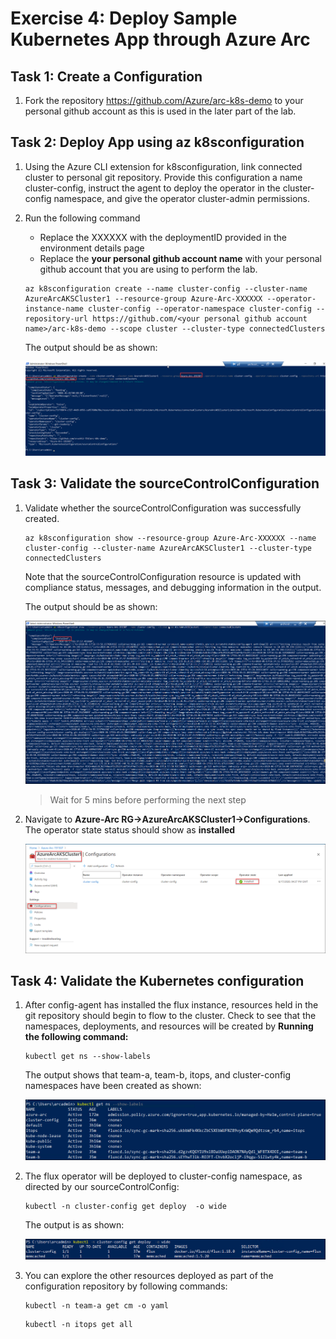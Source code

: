# Exercise 4: Deploy Sample Kubernetes App through Azure Arc

## Task 1: Create a Configuration

1. Fork the repository https://github.com/Azure/arc-k8s-demo to your personal github account as this is used in the later part of the lab.

## Task 2: Deploy App using az k8sconfiguration

1. Using the Azure CLI extension for k8sconfiguration, link connected cluster to personal git repository. Provide this configuration a name cluster-config, instruct the agent to deploy the operator in the cluster-config namespace, and give the operator cluster-admin permissions. 

2. Run the following command
   - Replace the XXXXXX with the deploymentID provided in the environment details page
   - Replace the **your personal github account name** with your personal github account that you are using to perform the lab.

   ```
   az k8sconfiguration create --name cluster-config --cluster-name AzureArcAKSCluster1 --resource-group Azure-Arc-XXXXXX --operator-instance-name cluster-config --operator-namespace cluster-config --repository-url https://github.com/<your personal github account name>/arc-k8s-demo --scope cluster --cluster-type connectedClusters
   ```
   The output should be as shown:

   ![](./images/azure-arc-08.png) 

## Task 3: Validate the sourceControlConfiguration

1. Validate whether the sourceControlConfiguration was successfully created.

   ```
   az k8sconfiguration show --resource-group Azure-Arc-XXXXXX --name cluster-config --cluster-name AzureArcAKSCluster1 --cluster-type connectedClusters
   ```
   Note that the sourceControlConfiguration resource is updated with compliance status, messages, and debugging information in the output.

   The output should be as shown:

   ![](./images/azure-arc-09.png) 
  
   >Wait for 5 mins before performing the next step
  
2. Navigate to **Azure-Arc RG->AzureArcAKSCluster1->Configurations**. The operator state status should show as **installed**

   ![](./images/azure-arc-10.png) 
  
## Task 4:  Validate the Kubernetes configuration

1. After config-agent has installed the flux instance, resources held in the git repository should begin to flow to the cluster. Check to see that the namespaces, deployments, and resources will be created by **Running the following command:**

   ```
   kubectl get ns --show-labels
   ```
 
   The output shows that team-a, team-b, itops, and cluster-config namespaces have been created as shown:
  
   ![](./images/azure-arc-11.png) 
   
 2. The flux operator will be deployed to cluster-config namespace, as directed by our sourceControlConfig:
      
    ```
    kubectl -n cluster-config get deploy  -o wide
    ```
   
    The output is as shown:
   
    ![](./images/azure-arc-12.png) 
  
3. You can explore the other resources deployed as part of the configuration repository by following commands:

   ```
   kubectl -n team-a get cm -o yaml
   ```
   ```
   kubectl -n itops get all
   ```
